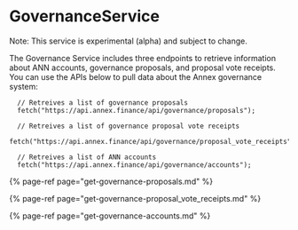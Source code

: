 # GovernanceService

Note: This service is experimental \(alpha\) and subject to change.

The Governance Service includes three endpoints to retrieve information about ANN accounts, governance proposals, and proposal vote receipts. You can use the APIs below to pull data about the Annex governance system:

```text
  // Retreives a list of governance proposals
  fetch("https://api.annex.finance/api/governance/proposals");
  
  // Retreives a list of governance proposal vote receipts
  fetch("https://api.annex.finance/api/governance/proposal_vote_receipts");
  
  // Retreives a list of ANN accounts
  fetch("https://api.annex.finance/api/governance/accounts");
```

{% page-ref page="get-governance-proposals.md" %}

{% page-ref page="get-governance-proposal\_vote\_receipts.md" %}

{% page-ref page="get-governance-accounts.md" %}

